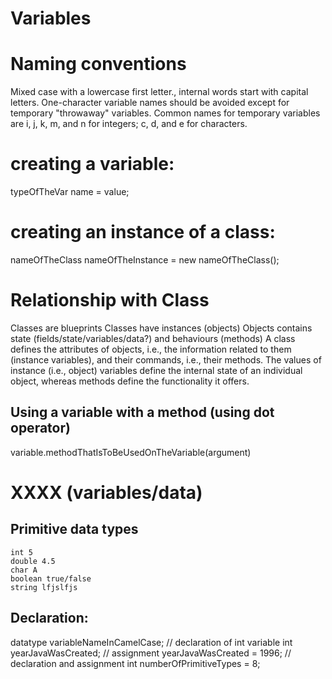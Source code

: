 # Variables

# Naming conventions
Mixed case with a lowercase first letter., internal words start with capital letters.
One-character variable names should be avoided except for temporary "throwaway" variables. Common names for temporary variables are i, j, k, m, and n for integers; c, d, and e for characters.


# creating a variable:
typeOfTheVar name = value;

# creating an instance of a class:
nameOfTheClass nameOfTheInstance = new nameOfTheClass();

# Relationship with Class
Classes are blueprints
Classes have instances (objects)
Objects contains state (fields/state/variables/data?) and behaviours (methods)
A class defines the attributes of objects, i.e., the information related to them (instance variables), and their commands, i.e., their methods. The values of instance (i.e., object) variables define the internal state of an individual object, whereas methods define the functionality it offers.

## Using a variable with a method (using dot operator)
variable.methodThatIsToBeUsedOnTheVariable(argument)

# XXXX (variables/data)
## Primitive data types
    int 5
    double 4.5
    char A
    boolean true/false
    string lfjslfjs
## Declaration:
datatype variableNameInCamelCase;
// declaration of int variable
int yearJavaWasCreated;
// assignment
yearJavaWasCreated = 1996;
// declaration and assignment
int numberOfPrimitiveTypes = 8;
